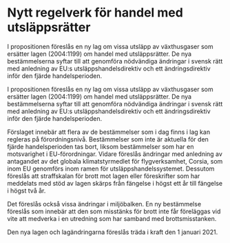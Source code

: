 # Nytt regelverk för handel med utsläppsrätter

I propositionen föreslås en ny lag om vissa utsläpp av växthusgaser som
ersätter lagen (2004:1199) om handel med utsläppsrätter. De nya bestämmelserna
syftar till att genomföra nödvändiga ändringar i svensk rätt med
anledning av EU:s utsläppshandelsdirektiv och ett ändringsdirektiv inför
den fjärde handelsperioden.

I propositionen föreslås en ny lag om vissa utsläpp av växthusgaser som
ersätter lagen (2004:1199) om handel med utsläppsrätter. De nya bestämmelserna
syftar till att genomföra nödvändiga ändringar i svensk rätt med
anledning av EU:s utsläppshandelsdirektiv och ett ändringsdirektiv inför
den fjärde handelsperioden.

Förslaget innebär att flera av de bestämmelser som i dag finns i lag kan regleras på förordningsnivå. Bestämmelser som inte är aktuella för den fjärde handelsperioden tas bort, liksom bestämmelser som har en motsvarighet i EU-förordningar. Vidare föreslås ändringar med anledning av antagandet av det globala klimatstyrmedlet för flygverksamhet, Corsia, som inom EU genomförs inom ramen för utsläppshandelssystemet. Dessutom föreslås att straffskalan för brott mot lagen eller föreskrifter som har meddelats med stöd av lagen skärps från fängelse i högst ett år till fängelse i högst två år.

Det föreslås också vissa ändringar i miljöbalken. En ny bestämmelse föreslås som innebär att den som misstänks för brott inte får föreläggas vid vite att medverka i en utredning som har samband med brottsmisstanken.

Den nya lagen och lagändringarna föreslås träda i kraft den 1 januari 2021.
